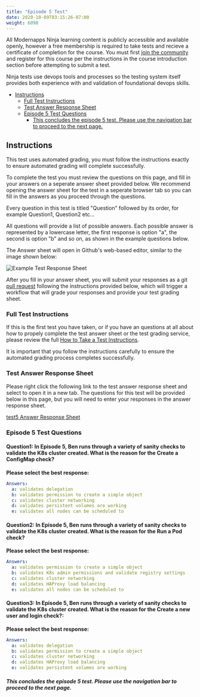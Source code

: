 ```yaml
---
title: "Episode 5 Test"
date: 2020-10-09T03:15:26-07:00
weight: 6090
---
```


All Modernapps Ninja learning content is publicly accessible and available openly, however a free membership is required to take tests and recieve a certificate of completion for the course. You must first [join the community](https://modernapps.ninja/about/membership/) and register for this course per the instructions in the course introduction section before attempting to submit a test.

Ninja tests use devops tools and processes so the testing system itself provides both experience with and validation of foundational devops skills. 

- [Instructions](#instructions)
  - [Full Test Instructions](#full-test-instructions)
  - [Test Answer Response Sheet](#test-answer-response-sheet)
  - [Episode 5 Test Questions](#episode-5-test-questions)
      - [This concludes the episode 5 test. Please use the navigation bar to proceed to the next page.](#this-concludes-the-episode-5-test-please-use-the-navigation-bar-to-proceed-to-the-next-page)

## Instructions

This test uses automated grading, you must follow the instructions exactly to ensure automated grading will complete successfully. 

To complete the test you must review the questions on this page, and fill in your answers on a seperate answer sheet provided below. We recommend opening the answer sheet for the test in a seperate browser tab so you can fill in the answers as you proceed through the questions. 

Every question in this test is titled "Question" followed by its order, for example Question1, Question2 etc...

All questions will provide a list of possible answers. Each possible answer is represented by a lowercase letter, the first response is option "a", the second is option "b" and so on, as shown in the example questions below. 

The Answer sheet will open in Github's web-based editor, similar to the image shown below:

![Example Test Response Sheet](/vSphereTanzu301_vt4163/admin/assets/images/blank_test_screen_example.png)  

After you fill in your answer sheet, you will submit  your responses as a git [pull request](https://docs.github.com/en/github/collaborating-with-issues-and-pull-requests/about-pull-requests) following the instructions provided below, which will trigger a workflow that will grade your responses and provide your test grading sheet. 

### Full Test Instructions

If this is the first test you have taken, or if you have an questions at all about how to propely complete the test answer sheet or the test grading service, please review the full [How to Take a Test Instructions](https://modernapps.ninja/course_repo_template_ct8279/docs/reference/testinstructions/).  

It is important that you follow the instructions carefully to ensure the automated grading process completes successfully.

### Test Answer Response Sheet

Please right click the following link to the test answer response sheet and select to open it in a new tab. The questions for this test will be provided below in this page, but you will need to enter your responses in the answer response sheet. 

[test5 Answer Response Sheet](https://github.com/modernappsninja/vSphereTanzu301_vt4163/edit/main/static/admin/userdata/tests/test5.yml)  

### Episode 5 Test Questions

#### **Question1:** In Episode 5, Ben runs through a variety of sanity checks to validate the K8s cluster created. What is the reason for the Create a ConfigMap check? <!-- omit in toc -->

**Please select the best response:**

```yml
Answers:
  a: validates delegation
  b: validates permission to create a simple object
  c: validates cluster networking
  d: validates persistent volumes are working
  e: validates all nodes can be scheduled to
```

#### **Question2:** In Episode 5, Ben runs through a variety of sanity checks to validate the K8s cluster created. What is the reason for the Run a Pod check? <!-- omit in toc -->

**Please select the best response:**

```yml
Answers:
  a: validates permission to create a simple object
  b: validates K8s admin permissions and validate registry settings
  c: validates cluster networking
  d: validates HAProxy load balancing
  e: validates all nodes can be scheduled to
```

#### **Question3:** In Episode 5, Ben runs through a variety of sanity checks to validate the K8s cluster created. What is the reason for the Create a new user and login check?: <!-- omit in toc -->

**Please select the best response:**

```yml
Answers:
  a: validates delegation
  b: validates permission to create a simple object
  c: validates cluster networking
  d: validates HAProxy load balancing
  e: validates persistent volumes are working
```

##### This concludes the episode 5 test. Please use the navigation bar to proceed to the next page.
